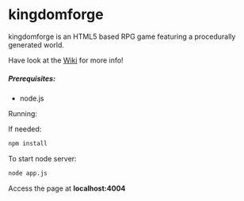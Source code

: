 kingdomforge
============

kingdomforge is an HTML5 based RPG game featuring a procedurally generated world.

Have look at the [Wiki](https://github.com/sashman/kingdomforge/wiki) for more info!

##### Prerequisites:

* node.js

Running:

If needed:
``` bash
npm install
```

To start node server:
``` bash
node app.js
```

Access the page at **localhost:4004**
